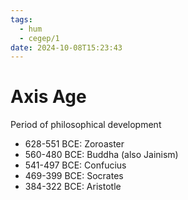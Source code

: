 ```yaml
---
tags:
  - hum
  - cegep/1
date: 2024-10-08T15:23:43
---
```


# Axis Age

Period of philosophical development

- 628-551 BCE: Zoroaster
- 560-480 BCE: Buddha (also Jainism)
- 541-497 BCE: Confucius
- 469-399 BCE: Socrates
- 384-322 BCE: Aristotle

